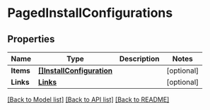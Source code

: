 # PagedInstallConfigurations

## Properties

Name | Type | Description | Notes
------------ | ------------- | ------------- | -------------
**Items** | [**[]InstallConfiguration**](InstallConfiguration.md) |  | [optional] 
**Links** | [**Links**](Links.md) |  | [optional] 

[[Back to Model list]](../README.md#documentation-for-models) [[Back to API list]](../README.md#documentation-for-api-endpoints) [[Back to README]](../README.md)


